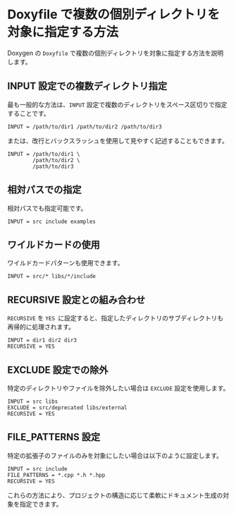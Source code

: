 # Doxyfile で複数の個別ディレクトリを対象に指定する方法

Doxygen の `Doxyfile` で複数の個別ディレクトリを対象に指定する方法を説明します。

## INPUT 設定での複数ディレクトリ指定

最も一般的な方法は、`INPUT` 設定で複数のディレクトリをスペース区切りで指定することです。

```text
INPUT = /path/to/dir1 /path/to/dir2 /path/to/dir3
```

または、改行とバックスラッシュを使用して見やすく記述することもできます。

```text
INPUT = /path/to/dir1 \
        /path/to/dir2 \
        /path/to/dir3
```

## 相対パスでの指定

相対パスでも指定可能です。

```text
INPUT = src include examples
```

## ワイルドカードの使用

ワイルドカードパターンも使用できます。

```text
INPUT = src/* libs/*/include
```

## RECURSIVE 設定との組み合わせ

`RECURSIVE` を `YES `に設定すると、指定したディレクトリのサブディレクトリも再帰的に処理されます。

```text
INPUT = dir1 dir2 dir3
RECURSIVE = YES
```

## EXCLUDE 設定での除外

特定のディレクトリやファイルを除外したい場合は `EXCLUDE` 設定を使用します。

```
INPUT = src libs
EXCLUDE = src/deprecated libs/external
RECURSIVE = YES
```

## FILE_PATTERNS 設定

特定の拡張子のファイルのみを対象にしたい場合は以下のように設定します。

```text
INPUT = src include
FILE_PATTERNS = *.cpp *.h *.hpp
RECURSIVE = YES
```

これらの方法により、プロジェクトの構造に応じて柔軟にドキュメント生成の対象を指定できます。
